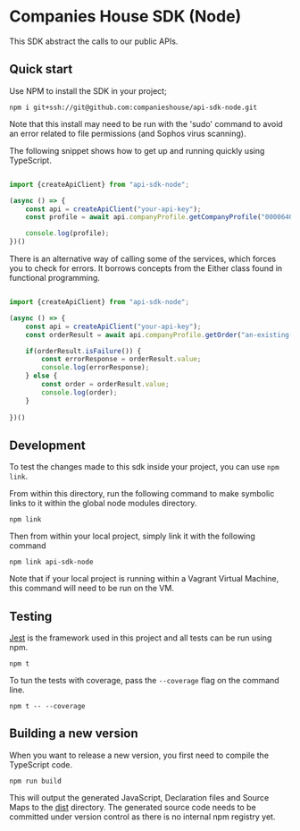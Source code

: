 # Companies House SDK (Node)

This SDK abstract the calls to our public APIs.

## Quick start

Use NPM to install the SDK in your project;

    npm i git+ssh://git@github.com:companieshouse/api-sdk-node.git

Note that this install may need to be run with the 'sudo' command to avoid an error related to file permissions (and Sophos virus scanning).

The following snippet shows how to get up and running quickly using TypeScript.

```typescript

import {createApiClient} from "api-sdk-node";

(async () => {
    const api = createApiClient("your-api-key");
    const profile = await api.companyProfile.getCompanyProfile("00006400");

    console.log(profile);
})()

```

There is an alternative way of calling some of the services, which forces you to check for errors. It borrows concepts from the Either class found in functional programming.
```typescript

import {createApiClient} from "api-sdk-node";

(async () => {
    const api = createApiClient("your-api-key");
    const orderResult = await api.companyProfile.getOrder("an-existing-order-id");

    if(orderResult.isFailure()) {
        const errorResponse = orderResult.value;
        console.log(errorResponse);
    } else {
        const order = orderResult.value;
        console.log(order);
    }
    
})()

```

## Development

To test the changes made to this sdk inside your project, you can use `npm link`.

From within this directory, run the following command to make symbolic links to it within the global node modules directory. 

    npm link

Then from within your local project, simply link it with the following command

    npm link api-sdk-node

Note that if your local project is running within a Vagrant Virtual Machine, this command will need to be run on the VM.

## Testing

[Jest](https://jestjs.io) is the framework used in this project and all tests can be run using npm.

    npm t

To tun the tests with coverage, pass the `--coverage` flag on the command line.

    npm t -- --coverage

## Building a new version

When you want to release a new version, you first need to compile the TypeScript code.

    npm run build

This will output the generated JavaScript, Declaration files and Source Maps to the [dist](./dist) directory. The generated source code needs to be committed under version control as there is no internal npm registry yet.
